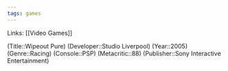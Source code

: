 ```yaml
---
tags: games
---
```

Links: [[Video Games]]

(Title::Wipeout Pure)
(Developer::Studio Liverpool)
(Year::2005)
(Genre::Racing)
(Console::PSP)
(Metacritic::88)
(Publisher::Sony Interactive Entertainment)







